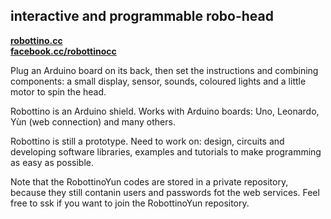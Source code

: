## interactive and programmable robo-head

**[robottino.cc](http://www.robottino.cc/)**  
**[facebook.cc/robottinocc](https://www.facebook.com/robottinocc)**

Plug an Arduino board on its back, then set the instructions and combining components: a small display, sensor, sounds, coloured lights and a little motor to spin the head.

Robottino is an Arduino shield. Works with Arduino boards: Uno, Leonardo, Yùn (web connection) and many others.

Robottino is still a prototype. Need to work on: design, circuits and developing software libraries, examples and tutorials to make programming as easy as possible.

Note that the RobottinoYun codes are stored in a private repository, because they still contanin users and passwords fot the web services. Feel free to ssk if you want to join the RobottinoYun repository.

